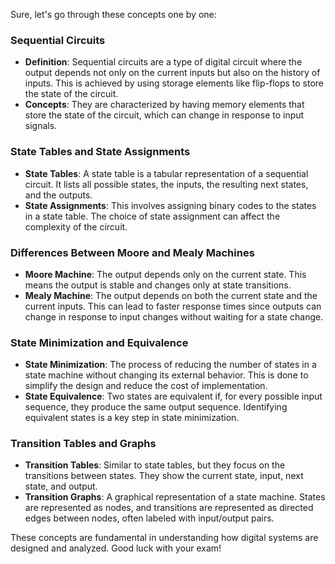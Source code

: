 
Sure, let's go through these concepts one by one:

### Sequential Circuits
- **Definition**: Sequential circuits are a type of digital circuit where the output depends not only on the current inputs but also on the history of inputs. This is achieved by using storage elements like flip-flops to store the state of the circuit.
- **Concepts**: They are characterized by having memory elements that store the state of the circuit, which can change in response to input signals.

### State Tables and State Assignments
- **State Tables**: A state table is a tabular representation of a sequential circuit. It lists all possible states, the inputs, the resulting next states, and the outputs.
- **State Assignments**: This involves assigning binary codes to the states in a state table. The choice of state assignment can affect the complexity of the circuit.

### Differences Between Moore and Mealy Machines
- **Moore Machine**: The output depends only on the current state. This means the output is stable and changes only at state transitions.
- **Mealy Machine**: The output depends on both the current state and the current inputs. This can lead to faster response times since outputs can change in response to input changes without waiting for a state change.

### State Minimization and Equivalence
- **State Minimization**: The process of reducing the number of states in a state machine without changing its external behavior. This is done to simplify the design and reduce the cost of implementation.
- **State Equivalence**: Two states are equivalent if, for every possible input sequence, they produce the same output sequence. Identifying equivalent states is a key step in state minimization.

### Transition Tables and Graphs
- **Transition Tables**: Similar to state tables, but they focus on the transitions between states. They show the current state, input, next state, and output.
- **Transition Graphs**: A graphical representation of a state machine. States are represented as nodes, and transitions are represented as directed edges between nodes, often labeled with input/output pairs.

These concepts are fundamental in understanding how digital systems are designed and analyzed. Good luck with your exam!
